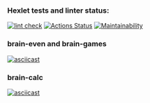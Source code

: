 ### Hexlet tests and linter status:

[![lint check](https://github.com/OverNovik/frontend-project-lvl1/workflows/lint-check/badge.svg)](https://github.com/OverNovik/frontend-project-lvl1/actions)
[![Actions Status](https://github.com/OverNovik/frontend-project-lvl1/workflows/hexlet-check/badge.svg)](https://github.com/OverNovik/frontend-project-lvl1/actions)
[![Maintainability](https://api.codeclimate.com/v1/badges/f1dd62fbea5e7a1a7996/maintainability)](https://codeclimate.com/github/OverNovik/frontend-project-lvl1/maintainability)

### brain-even and brain-games

[![asciicast](https://asciinema.org/a/fLJP0cUeIdJ6MoYlsw58MzMu4.svg)](https://asciinema.org/a/fLJP0cUeIdJ6MoYlsw58MzMu4)

### brain-calc

[![asciicast](https://asciinema.org/a/Vk1uK6Eeux7byKBofp0OEERgn.svg)](https://asciinema.org/a/Vk1uK6Eeux7byKBofp0OEERgn)
